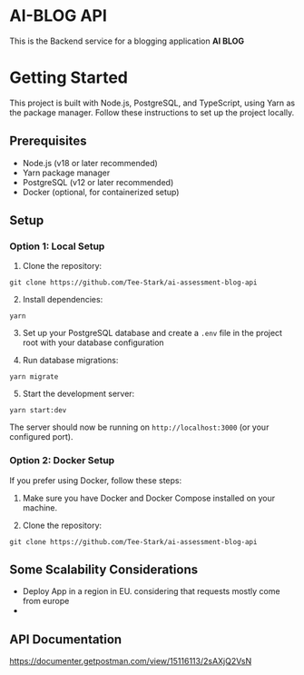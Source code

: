 # AI-BLOG API

This is the Backend service for a blogging application **AI BLOG**

# Getting Started

This project is built with Node.js, PostgreSQL, and TypeScript, using Yarn as the package manager. Follow these instructions to set up the project locally.

## Prerequisites

- Node.js (v18 or later recommended)
- Yarn package manager
- PostgreSQL (v12 or later recommended)
- Docker (optional, for containerized setup)

## Setup

### Option 1: Local Setup

1. Clone the repository:

```
git clone https://github.com/Tee-Stark/ai-assessment-blog-api
```

2. Install dependencies:

```
yarn
```

3. Set up your PostgreSQL database and create a `.env` file in the project root with your database configuration

4. Run database migrations:

```
yarn migrate
```

5. Start the development server:

```
yarn start:dev
```

The server should now be running on `http://localhost:3000` (or your configured port).

### Option 2: Docker Setup

If you prefer using Docker, follow these steps:

1. Make sure you have Docker and Docker Compose installed on your machine.

2. Clone the repository:

```
git clone https://github.com/Tee-Stark/ai-assessment-blog-api
```

## Some Scalability Considerations

- Deploy App in a region in EU. considering that requests mostly come from europe
-

## API Documentation

https://documenter.getpostman.com/view/15116113/2sAXjQ2VsN
